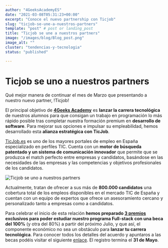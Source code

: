 ```yaml
---
author: "4GeeksAcademyES"
date: "2021-03-08T05:31:23+00:00"
excerpt: "Conoce el nuevo partnership con Ticjob"
slug: "ticjob-se-une-a-nuestros-partners"
template: "post" # post or landing_post
title: "Ticjob se une a nuestros partners"
image: "/images/blog/Blog_post.png"
image_alt: ""
cluster: "tendencias-y-tecnologia"
status: "published"

---
```


# Ticjob se uno a nuestros partners

Qué mejor manera de continuar el mes de Marzo que presentando a nuestro nuevo partner, !Ticjob!

El principal objetivo de **[4Geeks Academy](/es)** es **lanzar la carrera tecnológica** de nuestros alumnos para que consigan un trabajo en programación lo más rápido posible tras completar nuestra formación premium en **desarrollo de software**. Para mejorar sus opciones e impulsar su empleabilidad, hemos desarrollado esta **alianza estratégica con TicJob**.

[TicJob.es](https://ticjob.es/) es uno de los mayores portales de empleo en España especializado en perfiles TIC. Cuenta con un **motor de búsqueda patentado y un sistema de comunicación innovador** que permite que se produzca el match perfecto entre empresas y candidatos, basándose en las necesidades de las empresas y las competencias y objetivos profesionales de los candidatos.

![Ticjob se uno a nuestros partners](https://github.com/4GeeksAcademy/website-v2/blob/master/static/images/blog/ARTE_BLOG.png?raw=true)

Actualmente, tratan de ofrecer a sus más de **800.000 candidatos** una cobertura total de los empleos disponibles en el mercado TIC de España y cuentan con un equipo de expertos que ofrece un asesoramiento cercano y personalizado tanto a empresas como a candidatos.

Para celebrar el inicio de esta relación **hemos preparado [3 premios](https://ticjob.es/esp/trabajo/desarrollador-programador-fullstack-beca-100/46577) exclusivos para poder estudiar nuestro programa Full-stack con una beca del 100%** (y otra del 80%) a partir del próximo Julio, y que así, el componente económico no sea un obstáculo para **lanzar tu carrera tecnológica**. Para conocer todos los detalles del acuerdo y apuntaros a las becas podéis visitar el siguiente [enlace](https://blog.ticjob.es/presentamos-a-nuestro-nuevo-partner-4geeks-academy/). El registro termina el **31 de Mayo**.
